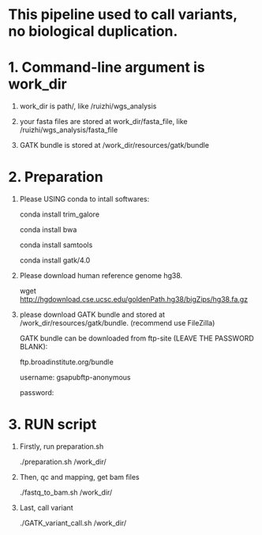 # This pipeline used to call variants, no biological duplication.
# 1. Command-line argument is work_dir

1. work_dir is path/, like /ruizhi/wgs_analysis

2. your fasta files are stored at work_dir/fasta_file, like /ruizhi/wgs_analysis/fasta_file

3. GATK bundle is stored at /work_dir/resources/gatk/bundle

# 2. Preparation

1. Please USING conda to intall softwares:

   conda install trim_galore
   
   conda install bwa
   
   conda install samtools   
 
   conda install gatk/4.0

2. Please download human reference genome hg38.

   wget http://hgdownload.cse.ucsc.edu/goldenPath.hg38/bigZips/hg38.fa.gz

3. please download GATK bundle and stored at /work_dir/resources/gatk/bundle. (recommend use FileZilla)

   GATK bundle can be downloaded from ftp-site (LEAVE THE PASSWORD BLANK):

   ftp.broadinstitute.org/bundle

   username: gsapubftp-anonymous

   password:
   
# 3. RUN script

1. Firstly, run preparation.sh

   ./preparation.sh /work_dir/
   
2. Then, qc and mapping, get bam files

   ./fastq_to_bam.sh /work_dir/

3. Last, call variant
   
   ./GATK_variant_call.sh /work_dir/
   


